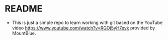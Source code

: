 # README
- This is just a simple repo to learn working with git based on the YouTube video https://www.youtube.com/watch?v=RGOj5yH7evk provided by MountBlue.
